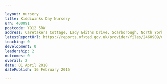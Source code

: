 ```yaml
---

layout: nursery
title: Kiddiwinks Day Nursery
urn: 400091
postcode: YO12 5RW
address: Caretakers Cottage, Lady Ediths Drive, Scarborough, North Yorkshire, YO12 5RW
latestReportUrl: https://reports.ofsted.gov.uk/provider/files/2460909/urn/400091.pdf
teaching: 0
development: 0
leadership: 2
outcomes: 0
overall: 2
date: 01 April 2018 
datePublish: 16 February 2015

---
```

